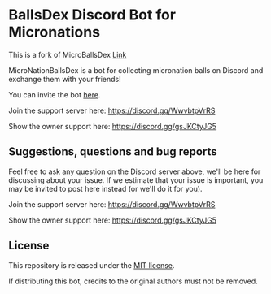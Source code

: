 # BallsDex Discord Bot for Micronations

This is a fork of MicroBallsDex [Link](https://github.com/laggron42/BallsDex-Discordbot/)

MicroNationBallsDex is a bot for collecting micronation balls on Discord and exchange them with your friends!

You can invite the bot [here](https://discord.com/api/oauth2/authorize?client_id=1111989794235490374&permissions=537193536&scope=applications.commands%20bot).

Join the support server here: 
https://discord.gg/WwvbtpVrRS

Show the owner support here: 
https://discord.gg/gsJKCtyJG5


## Suggestions, questions and bug reports

Feel free to ask any question on the Discord server above, we'll be here for discussing about your
issue. If we estimate that your issue is important, you may be invited to post here instead (or
we'll do it for you).

Join the support server here: 
https://discord.gg/WwvbtpVrRS

Show the owner support here: 
https://discord.gg/gsJKCtyJG5


## License

This repository is released under the [MIT license](https://opensource.org/licenses/MIT).

If distributing this bot, credits to the original authors must not be removed.
